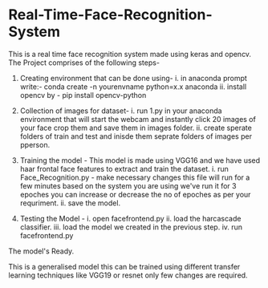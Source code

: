 # Real-Time-Face-Recognition-System
This is a real time face recognition system made using keras and opencv. The Project comprises of the following steps-
1. Creating environment that can be done using- 
    i. in anaconda prompt write:-  conda create -n yourenvname python=x.x anaconda
    ii. install opencv by -  pip install opencv-python

2. Collection of images for dataset-
    i. run 1.py in your anaconda environment that will start the webcam and instantly click 20 images of your face crop them and save them in images folder.
    ii. create sperate folders of train and test and inisde them seprate folders of images per pperson.
    
3. Training the model -
    This model is made using VGG16 and we have used haar frontal face features to extract and train the dataset.
    i. run Face_Recognition.py - make necessary changes this file will run for a few minutes based on the system you are using we've run it for 3 epoches you
    can increase or decrease the no of epoches as per your requriment.
    ii. save the model.
    
4. Testing the Model - 
    i. open facefrontend.py
    ii. load the harcascade classifier.
    iii. load the model we created in the previous step.
    iv. run facefrontend.py 
    
The model's Ready.

This is a generalised model this can be trained using different transfer learning techniques like VGG19 or resnet only few changes are required. 

